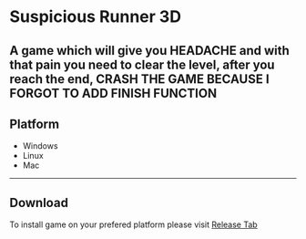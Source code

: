 # Suspicious Runner 3D

A game which will give you **HEADACHE** and with that pain you need to clear the level, after you reach the end, CRASH THE GAME BECAUSE I FORGOT TO ADD FINISH FUNCTION
---
## Platform
- Windows
- Linux
- Mac
---

## Download
To install game on your prefered platform please visit [Release Tab](https://github.com/BIGBEASTISHANK/Suspicious-Runner-3D/releases)
